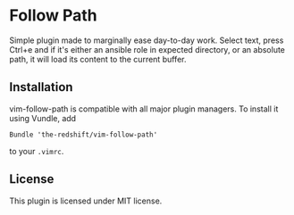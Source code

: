 # Follow Path

Simple plugin made to marginally ease day-to-day work. Select text, press Ctrl+e
and if it's either an ansible role in expected directory, or an absolute path,
it will load its content to the current buffer. 

## Installation

vim-follow-path is compatible with all major plugin managers. To install it using
Vundle, add

```vim
Bundle 'the-redshift/vim-follow-path'
```

to your `.vimrc`.


## License

This plugin is licensed under MIT license.
